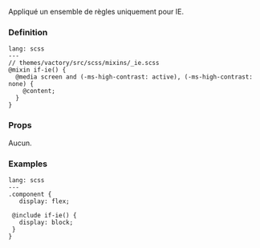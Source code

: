 Appliqué un ensemble de règles uniquement pour IE.

### Definition

```code
lang: scss
---
// themes/vactory/src/scss/mixins/_ie.scss
@mixin if-ie() {
  @media screen and (-ms-high-contrast: active), (-ms-high-contrast: none) {
    @content;
  }
}

```

### Props

Aucun.


### Examples

```code
lang: scss
---
.component {
   display: flex;

 @include if-ie() {
   display: block;
 }
}
```


